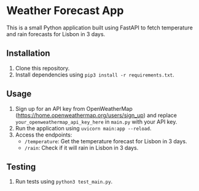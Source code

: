 # Weather Forecast App

This is a small Python application built using FastAPI to fetch temperature and rain forecasts for Lisbon in 3 days.

## Installation

1. Clone this repository.
2. Install dependencies using `pip3 install -r requirements.txt`.

## Usage

1. Sign up for an API key from OpenWeatherMap (https://home.openweathermap.org/users/sign_up) and replace `your_openweathermap_api_key_here` in `main.py` with your API key.
2. Run the application using `uvicorn main:app --reload`.
3. Access the endpoints:
   - `/temperature`: Get the temperature forecast for Lisbon in 3 days.
   - `/rain`: Check if it will rain in Lisbon in 3 days.

## Testing

1. Run tests using `python3 test_main.py`.